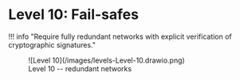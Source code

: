 # Level 10: Fail-safes

!!! info "Require fully redundant networks with explicit verification of cryptographic signatures."

<figure markdown>
![Level 10](/images/levels-Level-10.drawio.png)
  <figcaption>Level 10 -- redundant networks</figcaption>
</figure>





